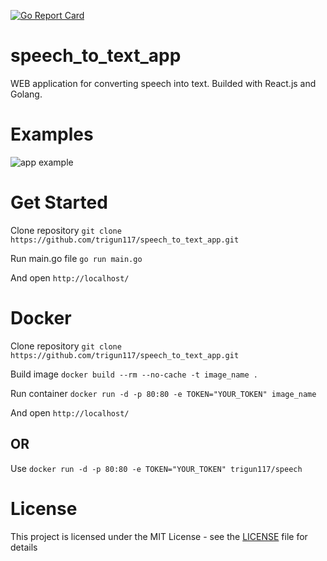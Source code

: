 [![Go Report Card](https://goreportcard.com/badge/github.com/trigun117/speech_to_text_app)](https://goreportcard.com/report/github.com/trigun117/speech_to_text_app)
# speech_to_text_app
WEB application for converting speech into text. Builded with React.js and Golang.

# Examples

![app example](https://github.com/speech_to_text_app/blob/master/image.JPG)

# Get Started
Clone repository `git clone https://github.com/trigun117/speech_to_text_app.git`

Run main.go file `go run main.go`

And open `http://localhost/`

# Docker
Clone repository `git clone https://github.com/trigun117/speech_to_text_app.git`

Build image `docker build --rm --no-cache -t image_name .`

Run container `docker run -d -p 80:80 -e TOKEN="YOUR_TOKEN" image_name`

And open `http://localhost/`

## OR
Use `docker run -d -p 80:80 -e TOKEN="YOUR_TOKEN" trigun117/speech`

# License
This project is licensed under the MIT License - see the [LICENSE](LICENSE) file for details
